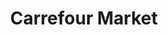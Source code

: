---
title: "Carrefour Market"
url: /saint-pourcain-sur-sioule/carrefour-market/
shop: Supermarkt
---